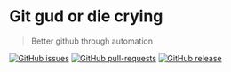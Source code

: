 # Git gud or die crying
> Better github through automation

[![GitHub issues](https://img.shields.io/github/issues/tilde-love/git-gud.svg)](https://GitHub.com/tilde-love/git-gud/issues/)
[![GitHub pull-requests](https://img.shields.io/github/issues-pr/tilde-love/git-gud.svg)](https://GitHub.com/tilde-love/git-gud/pull/)
[![GitHub release](https://img.shields.io/github/release/tilde-love/git-gud.svg)](https://GitHub.com/tilde-love/git-gud/releases/)
